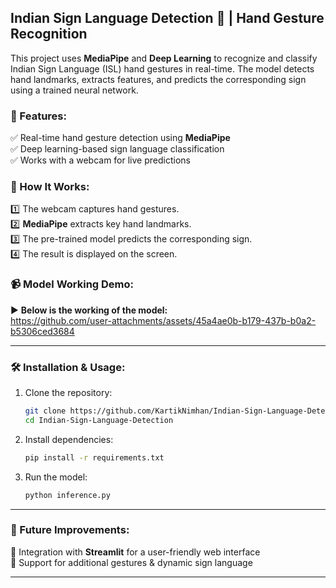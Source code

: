 ## **Indian Sign Language Detection 🤟 | Hand Gesture Recognition**  

This project uses **MediaPipe** and **Deep Learning** to recognize and classify Indian Sign Language (ISL) hand gestures in real-time. The model detects hand landmarks, extracts features, and predicts the corresponding sign using a trained neural network.  

### **🚀 Features:**  
✅ Real-time hand gesture detection using **MediaPipe**  
✅ Deep learning-based sign language classification  
✅ Works with a webcam for live predictions  

### **📌 How It Works:**  
1️⃣ The webcam captures hand gestures.  
2️⃣ **MediaPipe** extracts key hand landmarks.  
3️⃣ The pre-trained model predicts the corresponding sign.  
4️⃣ The result is displayed on the screen.  

### **📹 Model Working Demo:**  
▶️ **Below is the working of the model:**  
[https://github.com/user-attachments/assets/45a4ae0b-b179-437b-b0a2-b5306ced3684  ](https://github.com/user-attachments/assets/45a4ae0b-b179-437b-b0a2-b5306ced3684)

---

### **🛠 Installation & Usage:**  
1. Clone the repository:  
   ```sh
   git clone https://github.com/KartikNimhan/Indian-Sign-Language-Detection.git
   cd Indian-Sign-Language-Detection
   ```
2. Install dependencies:  
   ```sh
   pip install -r requirements.txt
   ```
3. Run the model:  
   ```sh
   python inference.py
   ```

---

### **📌 Future Improvements:**  
🔹 Integration with **Streamlit** for a user-friendly web interface  
🔹 Support for additional gestures & dynamic sign language  

---
